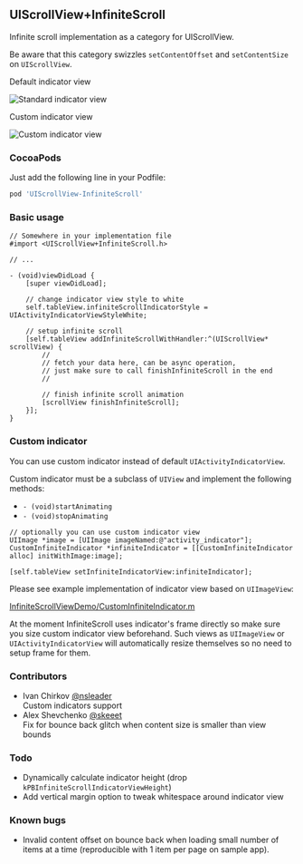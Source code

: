 ## UIScrollView+InfiniteScroll

Infinite scroll implementation as a category for UIScrollView.

Be aware that this category swizzles `setContentOffset` and `setContentSize` on `UIScrollView`.

Default indicator view

![Standard indicator view](https://raw.githubusercontent.com/pronebird/UIScrollView-InfiniteScroll/master/README%20images/InfiniteScroll1.gif)

Custom indicator view

![Custom indicator view](https://raw.githubusercontent.com/pronebird/UIScrollView-InfiniteScroll/master/README%20images/InfiniteScroll2.gif)

### CocoaPods

Just add the following line in your Podfile:

```ruby
pod 'UIScrollView-InfiniteScroll'
```

### Basic usage

```objc
// Somewhere in your implementation file
#import <UIScrollView+InfiniteScroll.h>

// ...

- (void)viewDidLoad {
    [super viewDidLoad];

    // change indicator view style to white
    self.tableView.infiniteScrollIndicatorStyle = UIActivityIndicatorViewStyleWhite;

    // setup infinite scroll
    [self.tableView addInfiniteScrollWithHandler:^(UIScrollView* scrollView) {
        //
        // fetch your data here, can be async operation,
        // just make sure to call finishInfiniteScroll in the end
        //

        // finish infinite scroll animation
        [scrollView finishInfiniteScroll];
    }];
}
```

### Custom indicator

You can use custom indicator instead of default `UIActivityIndicatorView`.

Custom indicator must be a subclass of `UIView` and implement the following methods:

 * `- (void)startAnimating`
 * `- (void)stopAnimating`

```objc
// optionally you can use custom indicator view
UIImage *image = [UIImage imageNamed:@"activity_indicator"];
CustomInfiniteIndicator *infiniteIndicator = [[CustomInfiniteIndicator alloc] initWithImage:image];

[self.tableView setInfiniteIndicatorView:infiniteIndicator];
```

Please see example implementation of indicator view based on `UIImageView`:

[InfiniteScrollViewDemo/CustomInfiniteIndicator.m](https://github.com/pronebird/UIScrollView-InfiniteScroll/blob/master/InfiniteScrollViewDemo/CustomInfiniteIndicator.m)

At the moment InfiniteScroll uses indicator's frame directly so make sure you size custom indicator view beforehand. Such views as `UIImageView` or `UIActivityIndicatorView` will automatically resize themselves so no need to setup frame for them.

### Contributors

* Ivan Chirkov [@nsleader](https://github.com/nsleader)<br/>
  Custom indicators support
* Alex Shevchenko [@skeeet](https://github.com/skeeet)<br/>
  Fix for bounce back glitch when content size is smaller than view bounds

### Todo

- Dynamically calculate indicator height (drop `kPBInfiniteScrollIndicatorViewHeight`)
- Add vertical margin option to tweak whitespace around indicator view

### Known bugs

- Invalid content offset on bounce back when loading small number of items at a time (reproducible with 1 item per page on sample app).
